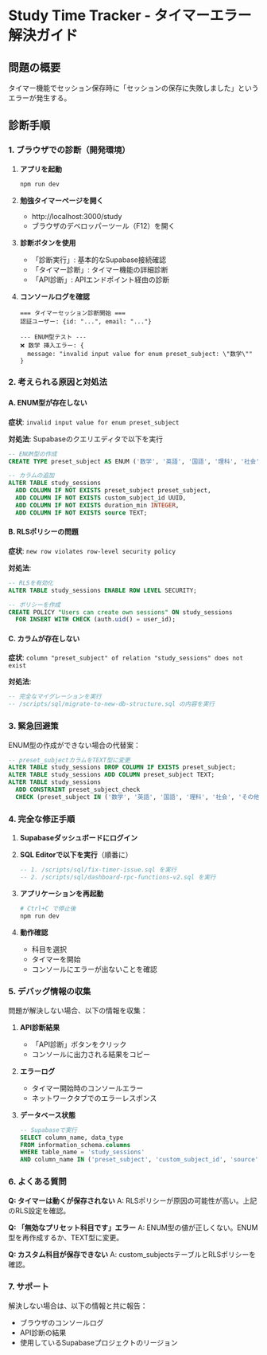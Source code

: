 # Study Time Tracker - タイマーエラー解決ガイド

## 問題の概要
タイマー機能でセッション保存時に「セッションの保存に失敗しました」というエラーが発生する。

## 診断手順

### 1. ブラウザでの診断（開発環境）

1. **アプリを起動**
   ```bash
   npm run dev
   ```

2. **勉強タイマーページを開く**
   - http://localhost:3000/study
   - ブラウザのデベロッパーツール（F12）を開く

3. **診断ボタンを使用**
   - 「診断実行」: 基本的なSupabase接続確認
   - 「タイマー診断」: タイマー機能の詳細診断
   - 「API診断」: APIエンドポイント経由の診断

4. **コンソールログを確認**
   ```
   === タイマーセッション診断開始 ===
   認証ユーザー: {id: "...", email: "..."}
   
   --- ENUM型テスト ---
   ❌ 数学 挿入エラー: {
     message: "invalid input value for enum preset_subject: \"数学\""
   }
   ```

### 2. 考えられる原因と対処法

#### A. ENUM型が存在しない
**症状**: `invalid input value for enum preset_subject`

**対処法**: Supabaseのクエリエディタで以下を実行
```sql
-- ENUM型の作成
CREATE TYPE preset_subject AS ENUM ('数学', '英語', '国語', '理科', '社会', 'その他');

-- カラムの追加
ALTER TABLE study_sessions 
  ADD COLUMN IF NOT EXISTS preset_subject preset_subject,
  ADD COLUMN IF NOT EXISTS custom_subject_id UUID,
  ADD COLUMN IF NOT EXISTS duration_min INTEGER,
  ADD COLUMN IF NOT EXISTS source TEXT;
```

#### B. RLSポリシーの問題
**症状**: `new row violates row-level security policy`

**対処法**: 
```sql
-- RLSを有効化
ALTER TABLE study_sessions ENABLE ROW LEVEL SECURITY;

-- ポリシーを作成
CREATE POLICY "Users can create own sessions" ON study_sessions
  FOR INSERT WITH CHECK (auth.uid() = user_id);
```

#### C. カラムが存在しない
**症状**: `column "preset_subject" of relation "study_sessions" does not exist`

**対処法**: 
```sql
-- 完全なマイグレーションを実行
-- /scripts/sql/migrate-to-new-db-structure.sql の内容を実行
```

### 3. 緊急回避策

ENUM型の作成ができない場合の代替案：

```sql
-- preset_subjectカラムをTEXT型に変更
ALTER TABLE study_sessions DROP COLUMN IF EXISTS preset_subject;
ALTER TABLE study_sessions ADD COLUMN preset_subject TEXT;
ALTER TABLE study_sessions 
  ADD CONSTRAINT preset_subject_check 
  CHECK (preset_subject IN ('数学', '英語', '国語', '理科', '社会', 'その他') OR preset_subject IS NULL);
```

### 4. 完全な修正手順

1. **Supabaseダッシュボードにログイン**

2. **SQL Editorで以下を実行**（順番に）
   ```sql
   -- 1. /scripts/sql/fix-timer-issue.sql を実行
   -- 2. /scripts/sql/dashboard-rpc-functions-v2.sql を実行
   ```

3. **アプリケーションを再起動**
   ```bash
   # Ctrl+C で停止後
   npm run dev
   ```

4. **動作確認**
   - 科目を選択
   - タイマーを開始
   - コンソールにエラーが出ないことを確認

### 5. デバッグ情報の収集

問題が解決しない場合、以下の情報を収集：

1. **API診断結果**
   - 「API診断」ボタンをクリック
   - コンソールに出力される結果をコピー

2. **エラーログ**
   - タイマー開始時のコンソールエラー
   - ネットワークタブでのエラーレスポンス

3. **データベース状態**
   ```sql
   -- Supabaseで実行
   SELECT column_name, data_type 
   FROM information_schema.columns
   WHERE table_name = 'study_sessions'
   AND column_name IN ('preset_subject', 'custom_subject_id', 'source');
   ```

### 6. よくある質問

**Q: タイマーは動くが保存されない**
A: RLSポリシーが原因の可能性が高い。上記のRLS設定を確認。

**Q: 「無効なプリセット科目です」エラー**
A: ENUM型の値が正しくない。ENUM型を再作成するか、TEXT型に変更。

**Q: カスタム科目が保存できない**
A: custom_subjectsテーブルとRLSポリシーを確認。

### 7. サポート

解決しない場合は、以下の情報と共に報告：
- ブラウザのコンソールログ
- API診断の結果
- 使用しているSupabaseプロジェクトのリージョン